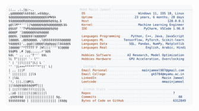 <picture>
  <source srcset="https://raw.githubusercontent.com/mmazinjameel/mmazinjameel/main/dark_mode.svg?v=1748852165" media="(prefers-color-scheme: dark)">
  <img src="https://raw.githubusercontent.com/mmazinjameel/mmazinjameel/main/light_mode.svg?v=1748852165">
</picture>
